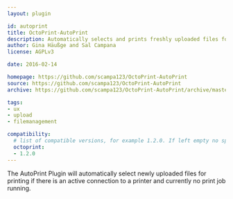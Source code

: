 ```yaml
---
layout: plugin

id: autoprint
title: OctoPrint-AutoPrint
description: Automatically selects and prints freshly uploaded files for printing if no print job is currently active.
author: Gina Häußge and Sal Campana
license: AGPLv3

date: 2016-02-14

homepage: https://github.com/scampa123/OctoPrint-AutoPrint
source: https://github.com/scampa123/OctoPrint-AutoPrint
archive: https://github.com/scampa123/OctoPrint-AutoPrint/archive/master.zip

tags:
- ux
- upload
- filemanagement

compatibility:
  # list of compatible versions, for example 1.2.0. If left empty no specific version requirement will be assumed
  octoprint:
  - 1.2.0
---
```


The AutoPrint Plugin will automatically select newly uploaded files for
printing if there is an active connection to a printer and currently no print
job running.
